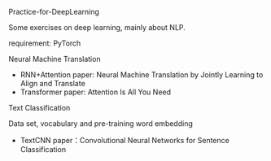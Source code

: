 Practice-for-DeepLearning

Some exercises on deep learning, mainly about NLP.

requirement: PyTorch

Neural Machine Translation

- RNN+Attention
  paper: Neural Machine Translation by Jointly Learning to Align and Translate
- Transformer
  paper: Attention Is All You Need

Text Classification

Data set, vocabulary and pre-training word embedding

- TextCNN
  paper：Convolutional Neural Networks for Sentence Classification


